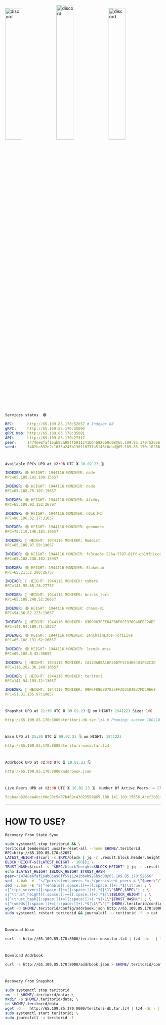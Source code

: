 [<img src='https://user-images.githubusercontent.com/83868103/215836529-812ac1b8-029f-4f5d-bb72-8539c308b0f4.png' alt='discord'  width='33%'>](https://github.com/romanv1812/Teritori/blob/main/data/mainnet_guide.md)[<img src='https://user-images.githubusercontent.com/83868103/215836572-1ace2f52-bfa5-452a-a9bd-1382169bc8f2.png' alt='discord'  width='33.39%'>](https://restake.app/teritori/torivaloper1qy38xmcrnht0kt5c5fryvl8llrpdwer6atxj5u/stake)[<img src='https://user-images.githubusercontent.com/83868103/215836599-cb1990d2-2e43-4fc2-898a-c373bcb64677.png' alt='discord'  width='33%'>](https://restake.app/teritori/torivaloper1qy38xmcrnht0kt5c5fryvl8llrpdwer6atxj5u/stake)
```python
Services status  🟢
```
```YAML
RPC:      http://65.109.85.170:52657 # Indexer ON
gRPC:     http://65.109.85.170:35090
gRPC Web: http://65.109.85.170:35091
API:      http://65.109.85.170:27317
peer:     14740e6faf16ab85a98ff5911241bb4b926b9c08@65.109.85.170:52656
seed:     3402bc832e2c1635a245b1301f0737b5f46f0ebd@65.109.85.170:10256
```
#
```python
Available RPCs UPD at 02:08 UTC ⏳ 10.02.23 🗓️ 
```
```YAML
INDEXER: 🟢 HEIGHT: 1944116 MONIKER: node
RPC=65.108.141.109:15657

INDEXER: 🟢 HEIGHT: 1944116 MONIKER: node
RPC=65.108.75.107:15657

INDEXER: 🟢 HEIGHT: 1944116 MONIKER: AlxVoy
RPC=65.109.93.152:26797

INDEXER: 🟢 HEIGHT: 1944116 MONIKER: n0ok[MC]
RPC=88.198.32.17:31657

INDEXER: 🟢 HEIGHT: 1944116 MONIKER: geonodes
RPC=75.119.146.181:19657

INDEXER: 🔴 HEIGHT: 1944116 MONIKER: Nodeist
RPC=65.108.97.58:19657

INDEXER: 🟢 HEIGHT: 1944116 MONIKER: fe3cae6c-226a-5787-81ff-eb19fb1cccce
RPC=65.108.238.102:15957

INDEXER: 🟢 HEIGHT: 1944116 MONIKER: StakeLab
RPC=65.21.32.200:26757

INDEXER: 🔴 HEIGHT: 1944116 MONIKER: cyberG
RPC=141.95.65.26:27737

INDEXER: 🔴 HEIGHT: 1944116 MONIKER: bricks_teri
RPC=65.108.240.52:26657

INDEXER: 🟢 HEIGHT: 1944116 MONIKER: chaos-01
RPC=54.36.62.225:13657

INDEXER: 🔴 HEIGHT: 1944116 MONIKER: 83D9067FFE64F06F0CE970946EEC24BC
RPC=141.94.109.71:10357

INDEXER: 🟢 HEIGHT: 1944116 MONIKER: ZenChainLabs-ToriLive
RPC=65.108.131.62:26657

INDEXER: 🟢 HEIGHT: 1944116 MONIKER: lesnik_utsa
RPC=65.108.6.45:36657

INDEXER: 🔴 HEIGHT: 1944116 MONIKER: CA13DA8EA16F56D7F2C64E64D1F82C3D
RPC=116.202.36.240:10657

INDEXER: 🔴 HEIGHT: 1944116 MONIKER: teritori
RPC=141.94.193.12:13657

INDEXER: 🔴 HEIGHT: 1944116 MONIKER: 99F6F886BD7825FFAD31D4B37FDC9668
RPC=51.81.155.97:10857

```
#
```python
Shapshot UPD at 21:30 UTC ⏳ 09.02.23 🗓️ on HIGHT: 1941223 Size: 16G
```
```YAML
http://65.109.85.170:8000/teritori-db.tar.lz4 # Pruning: custom 100\10\100 Indexer kv
```
#
```python
Wasm UPD at 21:30 UTC ⏳ 09.02.23 🗓️ on HIGHT: 1941223
```
```YAML
http://65.109.85.170:8000/teritori-wasm.tar.lz4
```
#
```python
Addrbook UPD at 02:08 UTC ⏳ 10.02.23 🗓️ 
```
```YAML
http://65.109.85.170:8000/addrbook.json
```
#
```python
Live Peers UPD at 02:08 UTC ⏳ 10.02.23 🗓️  Number Of Active Peers: = 17
```
```YAML
5cabaab828aea4bcc60e20c5a87b469c43023557@65.108.141.109:15656,4cef2b81f82420434c6ce0dc43ca04ad18ef773f@65.108.75.107:15656,6ef7a8bc7a3cc0856594f12570e8f2282a099dcf@65.109.93.152:26796,e3374c3d25a36f06662fa150043e5e6529d11570@88.198.32.17:31656,16f90d350de14a596ebdc683ce5e703c14e40bb3@75.119.146.181:19656,a043a97266360ff45781a9fc9392aedc16494c59@65.108.97.58:19656,2b4f46e601fb4ede2a0c98976337e3afdaa50dac@65.108.238.102:15956,a06fbbb9ace823ae28a696a91daa2d0644653c28@65.21.32.200:26756,e3b906fefa58783395fcf72086c698707908a558@141.95.65.26:27736,a57b53a46e6f473b42a6db6e0c0f216b1611efcb@65.108.240.52:26656,10a19941e819a9a89873398b1d52794929d245a0@54.36.62.225:13656,45f2d4f8ed2ef8d71a257cdeed27123f5fe3bef4@141.94.109.71:10356,8e9624292123624e4eddc3f43189f08a0424127e@65.108.131.62:26656,46b7ae20e3cc4264076a91c3601f3894a021a80d@65.108.6.45:36656,d40face481bc00a617d9a29c39be412a776e28c2@116.202.36.240:10656,317d9a102d4a04337c65571c18df0e98269dce87@141.94.193.12:13656,3bd3a20d7c8a26a20927289a7a6bffecf71de53e@51.81.155.97:10856
```
---
# HOW TO USE?
```python
Recovery From State-Sync
```
```bash
sudo systemctl stop teritorid && \
teritorid tendermint unsafe-reset-all --home $HOME/.teritorid
RPC=http://65.109.85.170:52657
LATEST_HEIGHT=$(curl -s $RPC/block | jq -r .result.block.header.height); \
BLOCK_HEIGHT=$((LATEST_HEIGHT - 100)); \
TRUST_HASH=$(curl -s "$RPC/block?height=$BLOCK_HEIGHT" | jq -r .result.block_id.hash)
echo $LATEST_HEIGHT $BLOCK_HEIGHT $TRUST_HASH
peer="14740e6faf16ab85a98ff5911241bb4b926b9c08@65.109.85.170:52656"
sed -i.bak -e  "s/^persistent_peers *=.*/persistent_peers = \"$peer\"/" $HOME/.teritorid/config/config.toml
sed -i.bak -E "s|^(enable[[:space:]]+=[[:space:]]+).*$|\1true| ; \
s|^(rpc_servers[[:space:]]+=[[:space:]]+).*$|\1\"$RPC,$RPC\"| ; \
s|^(trust_height[[:space:]]+=[[:space:]]+).*$|\1$BLOCK_HEIGHT| ; \
s|^(trust_hash[[:space:]]+=[[:space:]]+).*$|\1\"$TRUST_HASH\"| ; \
s|^(seeds[[:space:]]+=[[:space:]]+).*$|\1\"\"|" $HOME/.teritorid/config/config.toml
wget -O $HOME/.teritorid/config/addrbook.json http://65.109.85.170:8000/addrbook.json
sudo systemctl restart teritorid && journalctl -u teritorid -f -o cat
```
#
```python
Download Wasm
```
```bash
curl -s http://65.109.85.170:8000/teritori-wasm.tar.lz4 | lz4 -dc - | tar -xf - -C $HOME/.teritorid/data
```
#
```python
Download Addrbook
```
```bash
curl -s http://65.109.85.170:8000/addrbook.json > $HOME/.teritorid/config/addrbook.json
```
#
```python
Recovery From Snapshot
```
```bash
sudo systemctl stop teritorid
rm -rf $HOME/.teritorid/data; \
mkdir -p $HOME/.teritorid/data; \
cd $HOME/.teritorid/data
wget -O -  http://65.109.85.170:8000/teritori-db.tar.lz4 | lz4 -dc - | tar -xf - -C $HOME/.teritorid
sudo systemctl start teritorid; \
sudo journalctl -u teritorid -f
```
